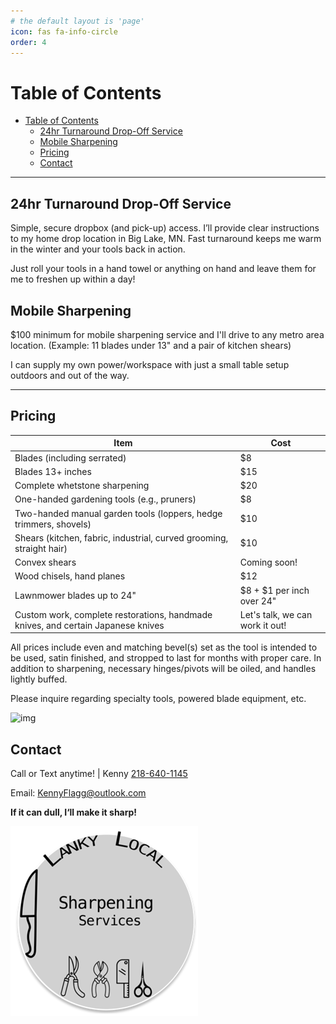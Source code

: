 ```yaml
---
# the default layout is 'page'
icon: fas fa-info-circle
order: 4
---
```

# Table of Contents

- [Table of Contents](#table-of-contents)
  - [24hr Turnaround Drop-Off Service](#24hr-turnaround-drop-off-service)
  - [Mobile Sharpening](#mobile-sharpening)
  - [Pricing](#pricing)
  - [Contact](#contact)

***

## 24hr Turnaround Drop-Off Service

Simple, secure dropbox (and pick-up) access. I’ll provide clear instructions to my home drop location in Big Lake, MN. Fast turnaround keeps me warm in the winter and your tools back in action.

Just roll your tools in a hand towel or anything on hand and leave them for me to freshen up within a day!

## Mobile Sharpening

$100 minimum for mobile sharpening service and I'll drive to any metro area location.
(Example: 11 blades under 13" and a pair of kitchen shears)

I can supply my own power/workspace with just a small table setup outdoors and out of the way.

***

## Pricing

| **Item**                                                                         | **Cost**                        |
| -------------------------------------------------------------------------------- | ------------------------------- |
| Blades (including serrated)                                                      | $8                              |
| Blades 13+ inches                                                                | $15                             |
| Complete whetstone sharpening                                                    | $20                             |
| One-handed gardening tools (e.g., pruners)                                       | $8                              |
| Two-handed manual garden tools (loppers, hedge trimmers, shovels)                | $10                             |
| Shears (kitchen, fabric, industrial, curved grooming, straight hair)             | $10                             |
| Convex shears                                                                    | Coming soon!                    |
| Wood chisels, hand planes                                                        | $12                             |
| Lawnmower blades up to 24"                                                       | $8 + $1 per inch over 24"       |
| Custom work, complete restorations, handmade knives, and certain Japanese knives | Let's talk, we can work it out! |

All prices include even and matching bevel(s) set as the tool is intended to be used, satin finished, and stropped to last for months with proper care. In addition to sharpening, necessary hinges/pivots will be oiled, and handles lightly buffed.  

Please inquire regarding specialty tools, powered blade equipment, etc.

![img](assets/animate/optimaTomato.gif)

## Contact

Call or Text anytime!  | Kenny [218-640-1145](tel:218-640-1145)

Email: <KennyFlagg@outlook.com>

**If it can dull, I‘ll make it sharp!**

![logo](assets/images/logo.png)

